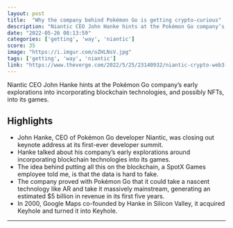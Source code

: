 ```yaml
---
layout: post
title:  "Why the company behind Pokémon Go is getting crypto-curious"
description: "Niantic CEO John Hanke hints at the Pokémon Go company’s early explorations into incorporating blockchain technologies, and possibly NFTs, into its games."
date: "2022-05-26 08:13:59"
categories: ['getting', 'way', 'niantic']
score: 35
image: "https://i.imgur.com/oZHLNsV.jpg"
tags: ['getting', 'way', 'niantic']
link: "https://www.theverge.com/2022/5/25/23140932/niantic-crypto-web3-nft-spotx-john-hanke"
---
```


Niantic CEO John Hanke hints at the Pokémon Go company’s early explorations into incorporating blockchain technologies, and possibly NFTs, into its games.

## Highlights

- John Hanke, CEO of Pokémon Go developer Niantic, was closing out keynote address at its first-ever developer summit.
- Hanke talked about his company’s early explorations around incorporating blockchain technologies into its games.
- The idea behind putting all this on the blockchain, a SpotX Games employee told me, is that the data is hard to fake.
- The company proved with Pokémon Go that it could take a nascent technology like AR and take it massively mainstream, generating an estimated $5 billion in revenue in its first five years.
- In 2000, Google Maps co-founded by Hanke in Silicon Valley, it acquired Keyhole and turned it into Keyhole.

---
